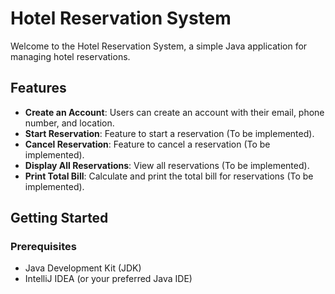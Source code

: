 # Hotel Reservation System

Welcome to the Hotel Reservation System, a simple Java application for managing hotel reservations.

## Features

- **Create an Account**: Users can create an account with their email, phone number, and location.
- **Start Reservation**: Feature to start a reservation (To be implemented).
- **Cancel Reservation**: Feature to cancel a reservation (To be implemented).
- **Display All Reservations**: View all reservations (To be implemented).
- **Print Total Bill**: Calculate and print the total bill for reservations (To be implemented).

## Getting Started

### Prerequisites

- Java Development Kit (JDK)
- IntelliJ IDEA (or your preferred Java IDE)
